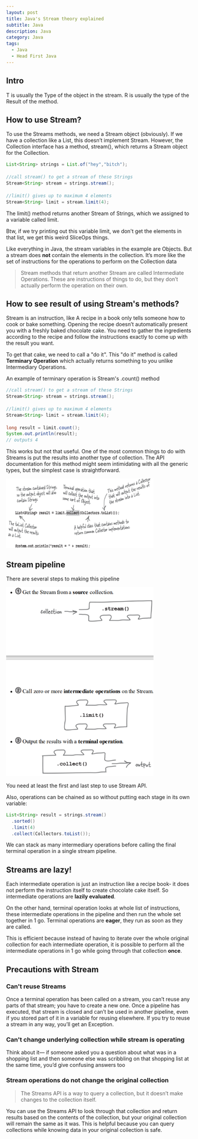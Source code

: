 ```yaml
---
layout: post
title: Java's Stream theory explained
subtitle: Java 
description: Java
category: Java
tags:
  - Java
  - Head First Java
---
```


## Intro
T is usually the Type of the object in the stream.
R is usually the type of the Result of the method.

## How to use Stream?
To use the Streams methods, we need a Stream object (obviously). If we
have a collection like a List, this doesn’t implement Stream. However, the
Collection interface has a method, stream(), which returns a Stream object
for the Collection.

```java
List<String> strings = List.of("hey","bitch");

//call stream() to get a stream of these Strings
Stream<String> stream = strings.stream();

//limit() gives up to maximum 4 elements
Stream<String> limit = stream.limit(4);
```

The limit() method returns another Stream of Strings, which we
assigned to a variable called limit.

Btw, if we try printing out this variable limit, we don't get the
elements in that list, we get this weird SliceOps things.

Like everything in Java, the stream variables in the example are Objects. But
a stream does **not** contain the elements in the collection. It’s more like the set
of instructions for the operations to perform on the Collection data

> Stream methods that return another Stream are called Intermediate Operations. These are
instructions of things to do, but they don’t actually perform the operation on their own.

## How to see result of using Stream's methods?
Stream is an instruction, like A recipe in a book only tells someone how to cook or bake something.
Opening the recipe doesn’t automatically present you with a freshly baked
chocolate cake. You need to gather the ingredients according to the recipe
and follow the instructions exactly to come up with the result you want.

To get that cake, we need to call a "do it". This "do it" method is called
**Terminary Operation** which actually returns something to you
unlike Intermediary Operations.

An example of terminary operation is Stream's .count() method
```java
//call stream() to get a stream of these Strings
Stream<String> stream = strings.stream();

//limit() gives up to maximum 4 elements
Stream<String> limit = stream.limit(4);

long result = limit.count();
System.out.println(result);
// outputs 4
```

This works but not that useful. One of the most common things to do
with Streams is put the results into another type of collection. The API
documentation for this method might seem intimidating with all the generic
types, but the simplest case is straightforward.

<img src="/assets/images/posts/java/Stream/stream1.png" title="제목" alt="아무거나" width="400"/>

## Stream pipeline
There are several steps to making this pipeline

<img src="/assets/images/posts/java/Stream/stream3.png" title="제목" alt="아무거나" width="400"/>

You need at least the first and last step to use Stream API.

Also, operations can be chained as so without putting each stage
in its own variable:

```java
List<String> result = strings.stream()
  .sorted()
  .limit(4)
  .collect(Collectors.toList());
```

We can stack as many intermediary operations before calling the
final terminal operation in a single stream pipeline.

## Streams are lazy!
Each intermediate operation is just an instruction like a recipe book- it does not
perform the instruction itself to create chocolate cake itself. So
intermediate operations are **lazily evaluated**.

On the other hand, terminal operation looks at whole list of instructions,
these intermediate operations in the pipeline and then run the
whole set together in 1 go. Terminal operations are **eager**,
they run as soon as they are called.

This is efficient because instead of having to iterate over the
whole original collection for each intermediate operation, it is
possible to perform all the intermediate operations in 1 go while going through
that collection **once**.

## Precautions with Stream
### Can't reuse Streams
Once a terminal operation has been called on a stream, you can’t reuse any parts of that stream; you
have to create a new one. Once a pipeline has executed, that stream is
closed and can’t be used in another pipeline, even if you stored part of
it in a variable for reusing elsewhere. If you try to reuse a stream in any
way, you’ll get an Exception.

### Can't change underlying collection while stream is operating
Think about it—
if someone asked you a question about what was in a shopping list and
then someone else was scribbling on that shopping list at the same time,
you’d give confusing answers too

### Stream operations **do not** change the original collection
> The Streams API is a way to query a collection, but it doesn’t make
changes to the collection itself. 

You can use the Streams API to look through
that collection and return results based on the contents of the collection, but
your original collection will remain the same as it was. This is
helpful because you can query collections while knowing data
in your original collection is safe.

